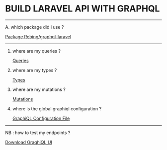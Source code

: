 # BUILD LARAVEL API WITH GRAPHQL
___

A. which package did i use ?

[Package Rebing/graphql-laravel](https://github.com/rebing/graphql-laravel)

___

1. where are my queries ?

    [Queries](https://github.com/EdgarEmmanuel/LARAVEL_API_WITH_GRAPHQL/tree/main/app/GraphQL/Queries)

2. where are my types ?

    [Types](https://github.com/EdgarEmmanuel/LARAVEL_API_WITH_GRAPHQL/tree/main/app/GraphQL/Types)

3. where are my mutations ?

    [Mutations](https://github.com/EdgarEmmanuel/LARAVEL_API_WITH_GRAPHQL/tree/main/app/GraphQL/Mutations)

4. where is the global graphiql configuration ?

    [GraphiQL Configuration File](https://github.com/EdgarEmmanuel/LARAVEL_API_WITH_GRAPHQL/blob/main/config/graphql.php)
___

NB : how to test my endpoints ?

[Download GraqhiQL UI](https://www.electronjs.org/apps/graphiql)
